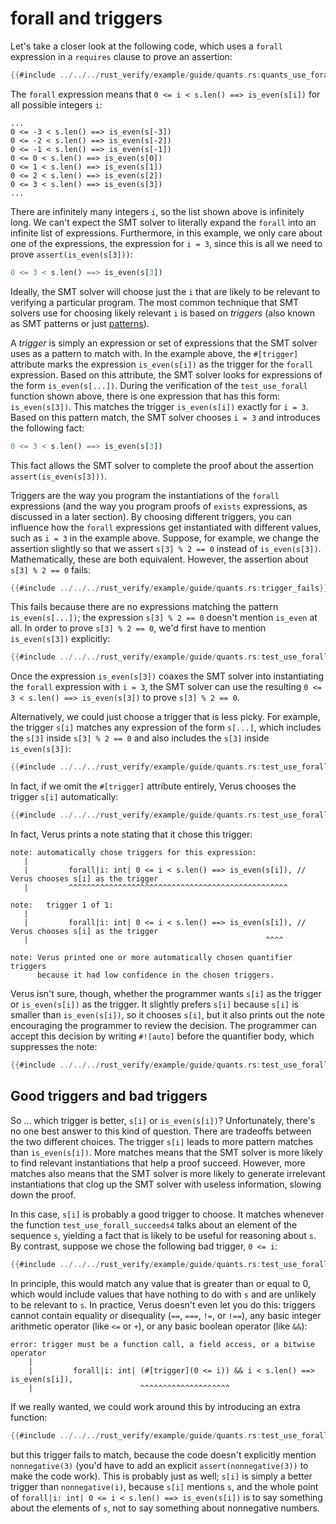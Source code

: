 # forall and triggers

Let's take a closer look at the following code,
which uses a `forall` expression in a `requires` clause
to prove an assertion:

```rust
{{#include ../../../rust_verify/example/guide/quants.rs:quants_use_forall}}
```

The `forall` expression means that `0 <= i < s.len() ==> is_even(s[i])`
for all possible integers `i`:

```
...
0 <= -3 < s.len() ==> is_even(s[-3])
0 <= -2 < s.len() ==> is_even(s[-2])
0 <= -1 < s.len() ==> is_even(s[-1])
0 <= 0 < s.len() ==> is_even(s[0])
0 <= 1 < s.len() ==> is_even(s[1])
0 <= 2 < s.len() ==> is_even(s[2])
0 <= 3 < s.len() ==> is_even(s[3])
...
```

There are infinitely many integers `i`, so the list shown above is infinitely long.
We can't expect the SMT solver to literally expand the `forall` into
an infinite list of expressions.
Furthermore, in this example, we only care about one of the expressions,
the expression for `i = 3`,
since this is all we need to prove `assert(is_even(s[3]))`:

```rust
0 <= 3 < s.len() ==> is_even(s[3])
```

Ideally, the SMT solver will choose just the `i` that are likely to be relevant
to verifying a particular program.
The most common technique that SMT solvers use for choosing likely relevant `i`
is based on *triggers*
(also known as SMT patterns or just
[patterns](https://microsoft.github.io/z3guide/docs/logic/Quantifiers)).

A *trigger* is simply an expression or set of expressions that the SMT solver uses as a pattern
to match with.
In the example above, the `#[trigger]` attribute marks the expression `is_even(s[i])`
as the trigger for the `forall` expression.
Based on this attribute,
the SMT solver looks for expressions of the form `is_even(s[...])`.
During the verification of the `test_use_forall` function shown above,
there is one expression that has this form: `is_even(s[3])`.
This matches the trigger `is_even(s[i])` exactly for `i = 3`.
Based on this pattern match, the SMT solver chooses `i = 3` and introduces the following fact:

```rust
0 <= 3 < s.len() ==> is_even(s[3])
```

This fact allows the SMT solver to complete the proof about the assertion
`assert(is_even(s[3]))`.

Triggers are the way you program the instantiations of the `forall` expressions
(and the way you program proofs of `exists` expressions, as discussed in a later section).
By choosing different triggers, you can influence how the `forall` expressions
get instantiated with different values, such as `i = 3` in the example above.
Suppose, for example, we change the assertion slightly so that we assert
`s[3] % 2 == 0` instead of `is_even(s[3])`.
Mathematically, these are both equivalent.
However, the assertion about `s[3] % 2 == 0` fails:

```rust
{{#include ../../../rust_verify/example/guide/quants.rs:trigger_fails}}
```

This fails because there are no expressions matching the pattern `is_even(s[...])`;
the expression `s[3] % 2 == 0` doesn't mention `is_even` at all.
In order to prove `s[3] % 2 == 0`,
we'd first have to mention `is_even(s[3])` explicitly:

```rust
{{#include ../../../rust_verify/example/guide/quants.rs:test_use_forall_succeeds1}}
```

Once the expression `is_even(s[3])` coaxes the SMT solver into instantiating the
`forall` expression with `i = 3`,
the SMT solver can use the resulting `0 <= 3 < s.len() ==> is_even(s[3])`
to prove `s[3] % 2 == 0`.

Alternatively, we could just choose a trigger that is less picky.
For example, the trigger `s[i]` matches any expression of the form
`s[...]`, which includes the `s[3]` inside `s[3] % 2 == 0` and
also includes the `s[3]` inside `is_even(s[3])`:

```rust
{{#include ../../../rust_verify/example/guide/quants.rs:test_use_forall_succeeds2}}
```

In fact, if we omit the `#[trigger]` attribute entirely,
Verus chooses the trigger `s[i]` automatically:

```rust
{{#include ../../../rust_verify/example/guide/quants.rs:test_use_forall_succeeds3}}
```

In fact, Verus prints a note stating that it chose this trigger:

```
note: automatically chose triggers for this expression:
   |
   |         forall|i: int| 0 <= i < s.len() ==> is_even(s[i]), // Verus chooses s[i] as the trigger
   |         ^^^^^^^^^^^^^^^^^^^^^^^^^^^^^^^^^^^^^^^^^^^^^^^^^

note:   trigger 1 of 1:
   |
   |         forall|i: int| 0 <= i < s.len() ==> is_even(s[i]), // Verus chooses s[i] as the trigger
   |                                                     ^^^^

note: Verus printed one or more automatically chosen quantifier triggers
      because it had low confidence in the chosen triggers.
```

Verus isn't sure, though,
whether the programmer wants `s[i]` as the trigger or `is_even(s[i])` as the trigger.
It slightly prefers `s[i]` because `s[i]` is smaller than `is_even(s[i])`,
so it chooses `s[i]`,
but it also prints out the note encouraging the programmer to review the decision.
The programmer can accept this decision by writing `#![auto]` before the quantifier body,
which suppresses the note:

```rust
{{#include ../../../rust_verify/example/guide/quants.rs:test_use_forall_succeeds4}}
```

## Good triggers and bad triggers

So ... which trigger is better, `s[i]` or `is_even(s[i])`?
Unfortunately, there's no one best answer to this kind of question.
There are tradeoffs between the two different choices.
The trigger `s[i]` leads to more pattern matches than `is_even(s[i])`.
More matches means that the SMT solver is more likely to find relevant
instantiations that help a proof succeed.
However, more matches also means that the SMT solver is more likely to generate
irrelevant instantiations that clog up the SMT solver with useless information,
slowing down the proof.

In this case, `s[i]` is probably a good trigger to choose.
It matches whenever the function `test_use_forall_succeeds4`
talks about an element of the sequence `s`,
yielding a fact that is likely to be useful for reasoning about `s`.
By contrast, suppose we chose the following bad trigger, `0 <= i`:

```rust
{{#include ../../../rust_verify/example/guide/quants.rs:test_use_forall_bad1}}
```

In principle, this would match any value that is greater than or equal to 0,
which would include values that have nothing to do with `s` and are unlikely
to be relevant to `s`.
In practice, Verus doesn't even let you do this:
triggers cannot contain equality or disequality (`==`, `===`, `!=`, or `!==`),
any basic integer arithmetic operator (like `<=` or `+`),
or any basic boolean operator (like `&&`):

```
error: trigger must be a function call, a field access, or a bitwise operator
    |
    |         forall|i: int| (#[trigger](0 <= i)) && i < s.len() ==> is_even(s[i]),
    |                        ^^^^^^^^^^^^^^^^^^^^
```

If we really wanted, we could work around this by introducing an extra function:

```rust
{{#include ../../../rust_verify/example/guide/quants.rs:test_use_forall_bad2}}
```

but this trigger fails to match, because the code doesn't explicitly mention `nonnegative(3)`
(you'd have to add an explicit `assert(nonnegative(3))` to make the code work).
This is probably just as well; `s[i]` is simply a better trigger than `nonnegative(i)`,
because `s[i]` mentions `s`, and the whole point of
`forall|i: int| 0 <= i < s.len() ==> is_even(s[i])`
is to say something about the elements of `s`,
not to say something about nonnegative numbers.
